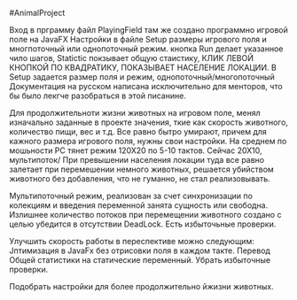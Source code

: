 #AnimalProject

Вход в прграмму файл PlayingField там же создано программно игровой поле на JavaFX
Настройки в файле Setup размеры игрового поля и многпоточный или однопоточный режим.
кнопка Run делает указанное чило шагов, Statictic покзывает общую стаистику,
КЛИК ЛЕВОЙ КНОПКОЙ ПО КВАДРАТИКУ, ПОКАЗЫВАЕТ НАСЕЛЕНИЕ ЛОКАЦИИ. В Setup задается размер
поля и режим, однопоточный/многопоточный
Документация на русском написана исключительно для менторов, что бы было лекгче разобраться
в этой писанине.

Для продолжительноти жизни животных на игровом поле, менял изначально заданные в
проекте значения, ткие как скорость животного, количество пищи, вес и т.д.
Все равно бытро умирают, причем для кажного размера игрового поля, нужны свои
настройки. На среднем по мошьности РС тянет режим 120Х20 по 5-10 тактов.
Сейчас 20Х10, мультипоток/
При превышении населения локации туда все равно залетает при перемешении немного
животных, решается убийством животного без добавления, что не гуманно, не стал
реализовывать.

Мультипоточный режим, реализован за счет синхронизации по колекциям и введения переменной
занята сущность или свободна. Излишнее количество потоков при перемещении животного
создано с целью убедится в отсутствии DeadLock. Есть избыточьные проверки.

Улучшить скорость работы в переспективе можно следующим:
Jптимизация в JavaFx без отрисовки поля
в каждом такте.
Перевод Общей статистики на статические переменный.
Убрать избыточные проверки.

Подобрать настройки для более продолжительно йжизни животных.





